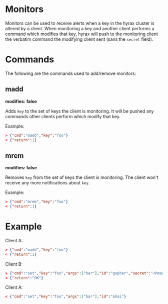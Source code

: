 # Monitors

Monitors can be used to receive alerts when a key in the hyrax cluster is
altered by a client. When monitoring a key and another client performs a command
which modifies that key, hyrax will push to the monitoring client the verbatim
command the modifying client sent (sans the `secret` field).

# Commands

The following are the commands used to add/remove monitors:

## madd
**modifies: false**

Adds `key` to the set of keys the client is monitoring. It will be pushed any
commands other clients perform which modify that key.

Example:

```json
> {"cmd":"madd","key":"foo"}
< {"return":1}
```

## mrem
**modifies: false**

Removes `key` from the set of keys the client is monitoring. The client won't
receive any more notifications about `key`.

Example:

```json
> {"cmd":"mrem","key":"foo"}
< {"return":1}
```

# Example

Client A:

```json
> {"cmd":"madd","key":"foo"}
< {"return":1}
```

Client B:

```json
> {"cmd":"set","key":"foo","args":["bar"],"id":"gopher","secret":"<hmac-sha1>"}
< {"return":"OK"}
```

Client A:

```json
< {"cmd":"set","key":"foo","args":["bar"],"id":"ohai"}
```
